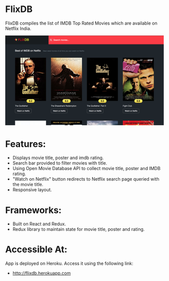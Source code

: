# FlixDB

FlixDB compiles the list of IMDB Top Rated Movies which are available on Netflix India.

![Alt text](/public/images/flixdb.png?raw=true "flixdb")

# Features:
- Displays movie title, poster and imdb rating.
- Search bar provided to filter movies with title.
- Using Open Movie Database API to collect movie title, poster and IMDB rating.
- "Watch on Netflix" button redirects to Netflix search page queried with the movie title.
- Responsive layout.

# Frameworks:
- Built on React and Redux.
- Redux library to maintain state for movie title, poster and rating.

# Accessible At:
App is deployed on Heroku. Access it using the following link:

* http://flixdb.herokuapp.com